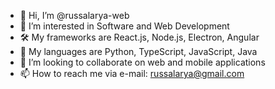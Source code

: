 - 👋 Hi, I’m @russalarya-web
- 👀 I’m interested in Software and Web Development
- 🛠 My frameworks are React.js, Node.js, Electron, Angular
- 🔧 My languages are Python, TypeScript, JavaScript, Java
- 💞️ I’m looking to collaborate on web and mobile applications
- 📫 How to reach me via e-mail: russalarya@gmail.com

<!---
russalarya-web/russalarya-web is a ✨ special ✨ repository because its `README.md` (this file) appears on your GitHub profile.
You can click the Preview link to take a look at your changes.
--->
